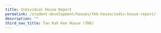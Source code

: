 ```yaml
---
title: Individual House Report
permalink: /student-development/houses/tkk-house/indiv-house-report/
description: ""
third_nav_title: Tan Kah Kee House (TKK)
---
```

